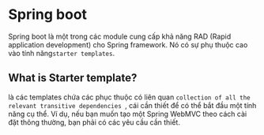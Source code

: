 # Spring boot

Spring boot là một trong các module cung cấp khả năng RAD (Rapid application development) cho Spring framework. Nó có sự phụ thuộc cao vào tính năng`starter templates`.

## What is Starter template?

là các templates chứa các phục thuộc có liên quan `collection of all the relevant transitive dependencies `, cái cần thiết để có thể bắt đầu một tính năng cụ thể. Ví dụ, nếu bạn muốn tạo một Spring WebMVC theo cách cài đặt thông thường, bạn phải có các yêu cầu cần thiết.